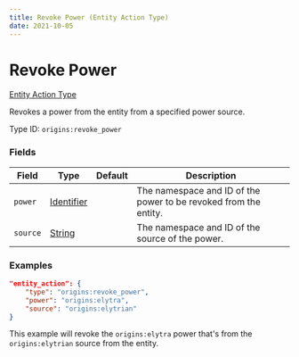 ```yaml
---
title: Revoke Power (Entity Action Type)
date: 2021-10-05
---
```


# Revoke Power

[Entity Action Type](../entity_action_types.md)

Revokes a power from the entity from a specified power source.

Type ID: `origins:revoke_power`


### Fields

Field | Type | Default | Description
------|------|---------|-------------
`power` | [Identifier](../data_types/identifier.md) | | The namespace and ID of the power to be revoked from the entity.
`source` | [String](../data_types/string.md) | | The namespace and ID of the source of the power.


### Examples

```json
"entity_action": {
    "type": "origins:revoke_power",
    "power": "origins:elytra",
    "source": "origins:elytrian"
}
```

This example will revoke the `origins:elytra` power that's from the `origins:elytrian` source from the entity.
